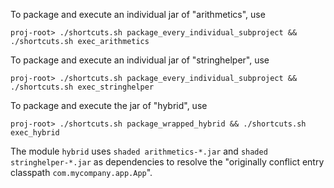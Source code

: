 To package and execute an individual jar of "arithmetics", use
```
proj-root> ./shortcuts.sh package_every_individual_subproject && ./shortcuts.sh exec_arithmetics
```

To package and execute an individual jar of "stringhelper", use
```
proj-root> ./shortcuts.sh package_every_individual_subproject && ./shortcuts.sh exec_stringhelper
```

To package and execute the jar of "hybrid", use
```
proj-root> ./shortcuts.sh package_wrapped_hybrid && ./shortcuts.sh exec_hybrid
```
The module `hybrid` uses `shaded arithmetics-*.jar` and `shaded stringhelper-*.jar` as dependencies to resolve the "originally conflict entry classpath `com.mycompany.app.App`".
